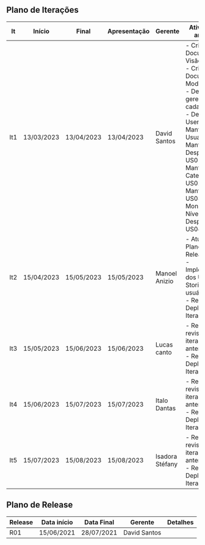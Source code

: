 ## Plano de Iterações

| It  | Início     | Final      | Apresentação | Gerente         | Atividades e artefatos                                                                                                                                                                                                                                      |
| --- | ---------- | ---------- | ------------ | --------------- | ----------------------------------------------------------------------------------------------------------------------------------------------------------------------------------------------------------------------------------------------------------- |
| It1 | 13/03/2023 | 13/04/2023 | 13/04/2023   | David Santos   | - Criar Documento de Visão.<br/>- Criar Documento de Modelos.<br/>- Definir gerente de cada Iteração.<br/>- Detalhar User Story:<br/> Manter Usuario-US00,<br/> Manter Despensa -US01,<br/> Manter Categoria-US02,<br/>  Manter Item-US03,<br/> Monitorar Níveis de Despensa-US04                     |
| It2 | 15/04/2023 | 15/05/2023 | 15/05/2023   | Manoel Anizio   | - Atualizar o Plano de Release.<br/> -Implementação dos User Stories Manter usuário<br/> - Realizar o Deploy da Iteração. |
| It3 | 15/05/2023 | 15/06/2023 | 15/06/2023   | Lucas canto  | - Realizar revisão das iterações anteriores.<br>- Realizar o Deploy da Iteração.                                           |
| It4 | 15/06/2023 | 15/07/2023 | 15/07/2023   | Italo Dantas    | - Realizar revisão das iterações anteriores.<br>- Realizar o Deploy da Iteração.                                           |  
| It5 | 15/07/2023  | 15/08/2023  | 15/08/2023    | Isadora Stéfany | - Realizar revisão das iterações anteriores.<br>- Realizar o Deploy da Iteração.                                           |


## Plano de Release

| Release | Data início | Data Final | Gerente       | Detalhes                                                                                                                                                                                                                                                                                                                                                                                 |
| ------- | ----------- | ---------- | ------------- | ---------------------------------------------------------------------------------------------------------------------------------------------------------------------------------------------------------------------------------------------------------------------------------------------------------------------------------------------------------------------------------------- |
| R01     | 15/06/2021  | 28/07/2021 | David Santos |    |
